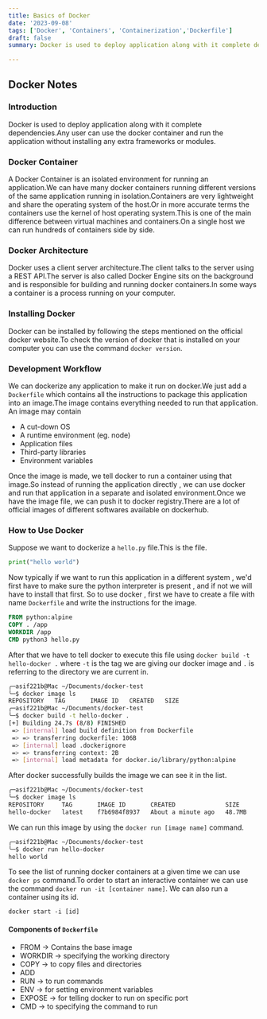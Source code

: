 ```yaml
---
title: Basics of Docker
date: '2023-09-08'
tags: ['Docker', 'Containers', 'Containerization','Dockerfile']
draft: false
summary: Docker is used to deploy application along with it complete dependencies.Any user can use the docker container and run the application without installing any extra frameworks or modules.

---
```


## Docker Notes


### Introduction

Docker is used to deploy application along with it complete dependencies.Any user can use the docker container and run the application without installing any extra frameworks or modules.

### Docker Container

A Docker Container is an isolated environment for running an application.We can have many docker containers running different versions of the same application running in isolation.Containers are very lightweight and share the operating system of the host.Or in more accurate terms the containers use the kernel of host operating system.This is one of the main difference between virtual machines and containers.On a single host we can run hundreds of containers side by side.

### Docker Architecture

Docker uses a client server architecture.The client talks to the server using a REST API.The server is also called Docker Engine sits on the background and is responsible for building and running docker containers.In some ways a container is a process running on your computer.

### Installing Docker

Docker can be installed by following the steps mentioned on the official docker website.To check the version of docker that is installed on your computer you can use the command `docker version`.

### Development Workflow

We can dockerize any application to make it run on docker.We just add a `Dockerfile` which contains all the instructions to package this application into an image.The image contains everything needed to run that application.
An image may contain
- A cut-down OS
- A runtime environment (eg. node)
- Application files
- Third-party libraries
- Environment variables

Once the image is made, we tell docker to run a container using that image.So instead of running the application directly , we can use docker and run that application in a separate and isolated environment.Once we have the image file, we can push it to docker registry.There are a lot of official images of different softwares available on dockerhub.

### How to Use Docker

Suppose we want to dockerize a `hello.py` file.This is the file.

```python
print("hello world")
```

Now typically if we want to run this application in a different system , we'd first have to make sure the python interpreter is present , and if not we will have to install that first.
So to use docker , first we have to create a file with name `Dockerfile` and write the instructions for the image.

```Dockerfile
FROM python:alpine
COPY . /app
WORKDIR /app
CMD python3 hello.py
```

After that we have to tell docker to execute this file using `docker build -t hello-docker .` where `-t` is the tag we are giving our docker image and `.` is referring to the directory we are current in.

```bash
╭─asif221b@Mac ~/Documents/docker-test
╰─$ docker image ls
REPOSITORY   TAG       IMAGE ID   CREATED   SIZE
╭─asif221b@Mac ~/Documents/docker-test
╰─$ docker build -t hello-docker .
[+] Building 24.7s (8/8) FINISHED
 => [internal] load build definition from Dockerfile                                                                                                     0.2s
 => => transferring dockerfile: 106B                                                                                                                     0.0s
 => [internal] load .dockerignore                                                                                                                        0.0s
 => => transferring context: 2B                                                                                                                          0.0s
 => [internal] load metadata for docker.io/library/python:alpine
```

After docker successfully builds the image we can see it in the list.

```bash
╭─asif221b@Mac ~/Documents/docker-test
╰─$ docker image ls
REPOSITORY     TAG       IMAGE ID       CREATED              SIZE
hello-docker   latest    f7b6984f8937   About a minute ago   48.7MB
```

We can run this image by using the `docker run [image name]` command.

```bash
╭─asif221b@Mac ~/Documents/docker-test
╰─$ docker run hello-docker
hello world
```

To see the list of running docker containers at a given time we can use `docker ps` command.To order to start an interactive container we can use the command `docker run -it [container name]`. We can also run a container using its id.

`docker start -i [id]`

#### Components of `Dockerfile`
- FROM ->  Contains the base image
- WORKDIR -> specifying the working directory 
- COPY -> to copy files and directories
- ADD
- RUN -> to run commands
- ENV -> for setting environment variables
- EXPOSE ->  for telling docker to run on specific port
- CMD -> to specifying the command to run


